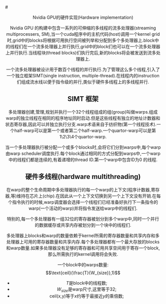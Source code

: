 #<center>Nvidia GPU的硬件实现(Hardware implementation)<center>

Nvidia GPU 的构建中包含一系列的可伸缩的多线程的流多处理器(streaming multiprocessers, SM),当一个cuda程序中的主机代码(host)调用一个kernel grid时,grid中的blocks将根据可用执行空间被列举和分配到多个多处理器上.block中的线程们在一个流多处理器上并行执行,grid中的block们也可以在一个流多处理器上并行执行.当线程块(thread blocks)们执行完后,新的blocks将会被发送到流多处理器上.

一个流多处理器被设计用于数百个线程的并行执行.为了管理这么多个线程,引入了一个独立框架SIMT(single instruction, multiple-thread).在线程内的instruction们组成流水线以便于指令级的并行,类似于硬件多线程上的多线程并行.

## SIMT 框架
多处理器创建,管理,规划并执行一个32个线程组成的组(group)叫做warps.组成warp的独立线程在相同的程序地址同时启动.但是这些线程有独立的地址计数器和状态寄存器,因此可以并独立执行分支.warp术语来自于纺织物(第一个线程技术).一个half-warp可以是第一个或者第二个half-warp.一个quartor-warp可以是第1\2\3\4个quartor-warp.

当一个多处理器执行被分配一个或多个blocks时,会将它们分到warps中,每个warp由warp scheduler调度执行.每个block通过相同的方式分配到warps中,一个warp中的线程们都是连续的,有着递增的thread ID.第一个warp中包含ID为0 的线程.

## 硬件多线程(hardware multithreading)
在warp的整个生命周期中多处理器执行的每一个warp的上下文(程序计数器,寄存器,等)维持在芯片上(chip).在因此从一个上下文切换到另一个上下文没有开销.在每个指令执行的时候,warp调度器会选择一个线程们已经准备好执行下一条指令的warp(一个活动的warp)并将指令发送给warp中的线程们.

特别的,每一个多处理器有一组32位的寄存器被划分到多个warp中,同时一个并行的数据缓存或共享内存被划分到一个块中的线程们.

多处理器上blocks和warp的数量依赖于kernel所需的寄存器数量和共享内存和多处理器上可用的寄存器数量和共享内存.每个多处理器都有一个最大存放的blocks和warp数量.如果多处理器没有足够的寄存器和可用共享空间用于寄存一个block,那么所需执行的kernel调用将会失败.

一个block中的warps数量:
$$\text{ceil}(\frac{T}{W_{size}},1)$$

- $T$是block中的线程数;
- $W_{size}$是warp尺寸,这里等于32;
- $\text{ceil(x,y)}$等于$x$约等于最接近$y$的乘倍数;
